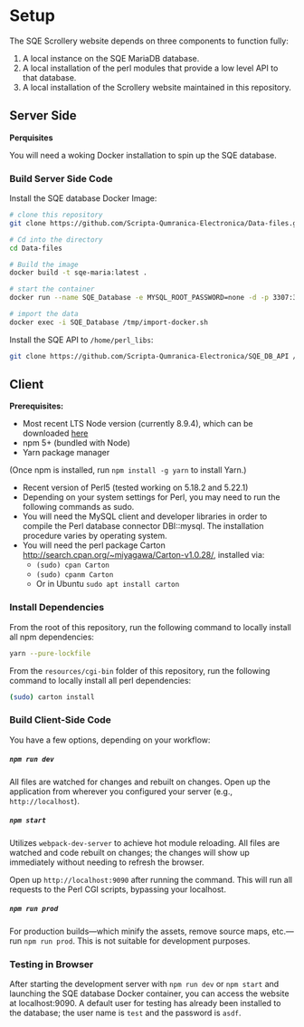# Setup

The SQE Scrollery website depends on three components to function fully:

1. A local instance on the SQE MariaDB database.
2. A local installation of the perl modules that provide a low level API to that database.
3. A local installation of the Scrollery website maintained in this repository.

## Server Side

**Perquisites**

You will need a woking Docker installation to spin up the SQE database.

### Build Server Side Code

Install the SQE database Docker Image:

```bash
# clone this repository
git clone https://github.com/Scripta-Qumranica-Electronica/Data-files.git

# Cd into the directory
cd Data-files

# Build the image
docker build -t sqe-maria:latest .

# start the container
docker run --name SQE_Database -e MYSQL_ROOT_PASSWORD=none -d -p 3307:3306 sqe-maria:latest

# import the data
docker exec -i SQE_Database /tmp/import-docker.sh
```

Install the SQE API to `/home/perl_libs`:

```bash
git clone https://github.com/Scripta-Qumranica-Electronica/SQE_DB_API /home/perl_libs
``` 

## Client

**Prerequisites:**

* Most recent LTS Node version (currently 8.9.4), which can be downloaded [here](https://nodejs.org/en/download/)
* npm 5+ (bundled with Node)
* Yarn package manager

(Once npm is installed, run `npm install -g yarn` to install Yarn.)

* Recent version of Perl5 (tested working on 5.18.2 and 5.22.1)
* Depending on your system settings for Perl, you may need to run the following commands as sudo.
* You will need the MySQL client and developer libraries in order to compile the Perl database connector DBI::mysql.  The installation procedure varies by operating system.
* You will need the perl package Carton http://search.cpan.org/~miyagawa/Carton-v1.0.28/, installed via:
    * `(sudo) cpan Carton`
    * `(sudo) cpanm Carton`
    * Or in Ubuntu `sudo apt install carton`

### Install Dependencies

From the root of this repository, run the following command to locally install all npm dependencies:

```bash
yarn --pure-lockfile
```

From the `resources/cgi-bin` folder of this repository, run the following command to locally install all perl dependencies:

```bash
(sudo) carton install
```

### Build Client-Side Code

You have a few options, depending on your workflow:

##### `npm run dev`

All files are watched for changes and rebuilt on changes. Open up the application from wherever you configured your server (e.g., `http://localhost`).

##### `npm start`

Utilizes `webpack-dev-server` to achieve hot module reloading. All files are watched and code rebuilt on changes; the changes will show up immediately without needing to refresh the browser.

Open up `http://localhost:9090` after running the command. This will run all requests to the Perl CGI scripts, bypassing your localhost.

##### `npm run prod`

For production builds—which minify the assets, remove source maps, etc.—run ```npm run prod```. This is not suitable for development purposes.

### Testing in Browser

After starting the development server with `npm run dev` or `npm start` and launching the SQE database Docker container, you can access the website at localhost:9090.  A default user for testing has already been installed to the database; the user name is `test` and the password is `asdf`.
